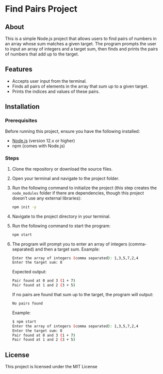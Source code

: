 # Find Pairs Project

## About
This is a simple Node.js project that allows users to find pairs of numbers in an array whose sum matches a given target. The program prompts the user to input an array of integers and a target sum, then finds and prints the pairs of numbers that add up to the target.

## Features
- Accepts user input from the terminal.
- Finds all pairs of elements in the array that sum up to a given target.
- Prints the indices and values of these pairs.

## Installation

### Prerequisites
Before running this project, ensure you have the following installed:
- [Node.js](https://nodejs.org/) (version 12.x or higher)
- npm (comes with Node.js)

### Steps
1. Clone the repository or download the source files.
2. Open your terminal and navigate to the project folder.
3. Run the following command to initialize the project (this step creates the `node_modules` folder if there are dependencies, though this project doesn’t use any external libraries):

   ```bash
   npm init -y
   ```
4. Navigate to the project directory in your terminal.
5. Run the following command to start the program:
   ```bash
   npm start
   ```
6. The program will prompt you to enter an array of integers (comma-separated) and then a target sum.
    Example:
    ```bash
    Enter the array of integers (comma separated): 1,3,5,7,2,4
    Enter the target sum: 8
    ```
    Expected output:
    ```bash
    Pair found at 0 and 3 (1 + 7)
    Pair found at 1 and 2 (3 + 5)
    ```
    If no pairs are found that sum up to the target, the program will output:
    ```bash
    No pairs found
    ```
    Example:
    ```bash
    $ npm start
    Enter the array of integers (comma separated): 1,3,5,7,2,4
    Enter the target sum: 8
    Pair found at 0 and 3 (1 + 7)
    Pair found at 1 and 2 (3 + 5)
    ```

## License
This project is licensed under the MIT License
